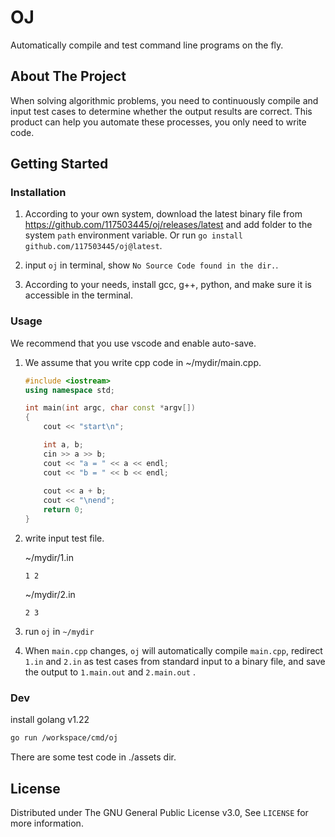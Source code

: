 # OJ

Automatically compile and test command line programs on the fly.

## About The Project

When solving algorithmic problems, you need to continuously compile and input test cases to determine whether the output results are correct. This product can help you automate these processes, you only need to write code.

## Getting Started

### Installation

1. According to your own system, download the latest binary file from <https://github.com/117503445/oj/releases/latest> and add folder to the system `path` environment variable. Or run `go install github.com/117503445/oj@latest`.

2. input `oj` in terminal, show `No Source Code found in the dir.`.

3. According to your needs, install gcc, g++, python, and make sure it is accessible in the terminal.

### Usage

We recommend that you use vscode and enable auto-save.

1. We assume that you write cpp code in ~/mydir/main.cpp.

    ```cpp
    #include <iostream>
    using namespace std;

    int main(int argc, char const *argv[])
    {
        cout << "start\n";

        int a, b;
        cin >> a >> b;
        cout << "a = " << a << endl;
        cout << "b = " << b << endl;
        
        cout << a + b;
        cout << "\nend";
        return 0;
    }
    ```

2. write input test file.

    ~/mydir/1.in

    ```text
    1 2
    ```

    ~/mydir/2.in

    ```text
    2 3
    ```

3. run `oj` in `~/mydir`

4. When `main.cpp` changes, `oj` will automatically compile `main.cpp`, redirect `1.in` and `2.in` as test cases from standard input to a binary file, and save the output to `1.main.out` and `2.main.out` .

### Dev

install golang v1.22

```sh
go run /workspace/cmd/oj
```

There are some test code in ./assets dir.

## License

Distributed under The GNU General Public License v3.0, See `LICENSE` for more information.
